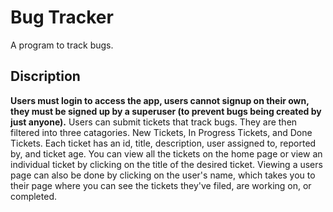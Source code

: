 # Bug Tracker

A program to track bugs.

## Discription

**Users must login to access the app, users cannot signup on their own, they must be signed up by a superuser (to prevent bugs being created by just anyone).** Users can submit tickets that track bugs. They are then filtered into three catagories. New Tickets, In Progress Tickets, and Done Tickets. Each ticket has an id, title, description, user assigned to, reported by, and ticket age. You can view all the tickets on the home page or view an individual ticket by clicking on the title of the desired ticket. Viewing a users page can also be done by clicking on the user's name, which takes you to their page where you can see the tickets they've filed, are working on, or completed.
